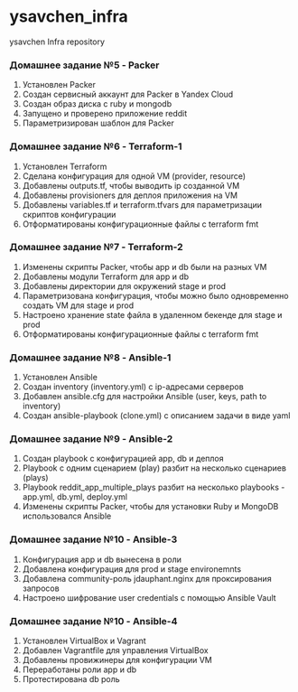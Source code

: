 # ysavchen_infra
ysavchen Infra repository

### Домашнее задание №5 - Packer
1. Установлен Packer
2. Создан сервисный аккаунт для Packer в Yandex Cloud
3. Создан образ диска с ruby и mongodb
4. Запущено и проверено приложение reddit
5. Параметризирован шаблон для Packer

### Домашнее задание №6 - Terraform-1
1. Установлен Terraform
2. Сделана конфигурация для одной VM (provider, resource)
3. Добавлены outputs.tf, чтобы выводить ip созданной VM
4. Добавлены provisioners для деплоя приложения на VM
5. Добавлены variables.tf и terraform.tfvars для параметризации скриптов конфигурации
6. Отформатированы конфигурационные файлы с terraform fmt

### Домашнее задание №7 - Terraform-2
1. Изменены скрипты Packer, чтобы app и db были на разных VM
2. Добавлены модули Terraform для app и db
3. Добавлены директории для окружений stage и prod
4. Параметризована конфигурация, чтобы можно было одновременно создать VM для stage и prod
5. Настроено хранение state файла в удаленном бекенде для stage и prod
6. Отформатированы конфигурационные файлы с terraform fmt

### Домашнее задание №8 - Ansible-1
1. Установлен Ansible
2. Создан inventory (inventory.yml) с ip-адресами серверов
3. Добавлен ansible.cfg для настройки Ansible (user, keys, path to inventory)
4. Создан ansible-playbook (clone.yml) с описанием задачи в виде yaml

### Домашнее задание №9 - Ansible-2
1. Создан playbook c конфигурацией app, db и деплоя
2. Playbook c одним сценарием (play) разбит на несколько сценариев (plays)
3. Playbook reddit_app_multiple_plays разбит на несколько playbooks - app.yml, db.yml, deploy.yml
4. Изменены скрипты Packer, чтобы для установки Ruby и MongoDB использовался Ansible

### Домашнее задание №10 - Ansible-3
1. Конфигурация app и db вынесена в роли
2. Добавлена конфигурация для prod и stage environemnts
3. Добавлена community-роль jdauphant.nginx для проксирования запросов
4. Настроено шифрование user credentials с помощью Ansible Vault

### Домашнее задание №10 - Ansible-4
1. Установлен VirtualBox и Vagrant
2. Добавлен Vagrantfile для управления VirtualBox
3. Добавлены провижинеры для конфигурации VM
4. Переработаны роли app и db
5. Протестирована db роль
